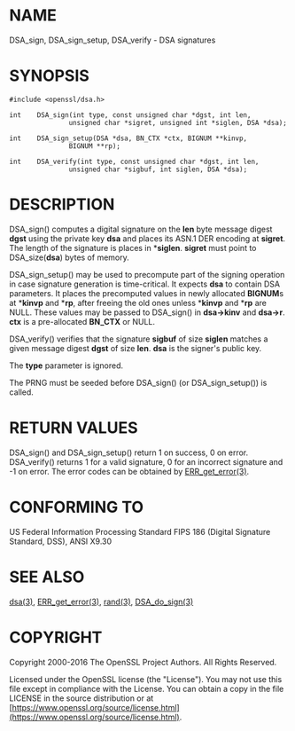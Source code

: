 # NAME

DSA\_sign, DSA\_sign\_setup, DSA\_verify - DSA signatures

# SYNOPSIS

    #include <openssl/dsa.h>

    int    DSA_sign(int type, const unsigned char *dgst, int len,
                   unsigned char *sigret, unsigned int *siglen, DSA *dsa);

    int    DSA_sign_setup(DSA *dsa, BN_CTX *ctx, BIGNUM **kinvp,
                   BIGNUM **rp);

    int    DSA_verify(int type, const unsigned char *dgst, int len,
                   unsigned char *sigbuf, int siglen, DSA *dsa);

# DESCRIPTION

DSA\_sign() computes a digital signature on the **len** byte message
digest **dgst** using the private key **dsa** and places its ASN.1 DER
encoding at **sigret**. The length of the signature is places in
\***siglen**. **sigret** must point to DSA\_size(**dsa**) bytes of memory.

DSA\_sign\_setup() may be used to precompute part of the signing
operation in case signature generation is time-critical. It expects
**dsa** to contain DSA parameters. It places the precomputed values
in newly allocated **BIGNUM**s at \***kinvp** and \***rp**, after freeing
the old ones unless \***kinvp** and \***rp** are NULL. These values may
be passed to DSA\_sign() in **dsa->kinv** and **dsa->r**.
**ctx** is a pre-allocated **BN\_CTX** or NULL.

DSA\_verify() verifies that the signature **sigbuf** of size **siglen**
matches a given message digest **dgst** of size **len**.
**dsa** is the signer's public key.

The **type** parameter is ignored.

The PRNG must be seeded before DSA\_sign() (or DSA\_sign\_setup())
is called.

# RETURN VALUES

DSA\_sign() and DSA\_sign\_setup() return 1 on success, 0 on error.
DSA\_verify() returns 1 for a valid signature, 0 for an incorrect
signature and -1 on error. The error codes can be obtained by
[ERR\_get\_error(3)](http://man.he.net/man3/ERR_get_error).

# CONFORMING TO

US Federal Information Processing Standard FIPS 186 (Digital Signature
Standard, DSS), ANSI X9.30

# SEE ALSO

[dsa(3)](http://man.he.net/man3/dsa), [ERR\_get\_error(3)](http://man.he.net/man3/ERR_get_error), [rand(3)](http://man.he.net/man3/rand),
[DSA\_do\_sign(3)](http://man.he.net/man3/DSA_do_sign)

# COPYRIGHT

Copyright 2000-2016 The OpenSSL Project Authors. All Rights Reserved.

Licensed under the OpenSSL license (the "License").  You may not use
this file except in compliance with the License.  You can obtain a copy
in the file LICENSE in the source distribution or at
[https://www.openssl.org/source/license.html](https://www.openssl.org/source/license.html).
